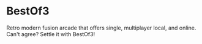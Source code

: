 # BestOf3
Retro modern fusion arcade that offers single, multiplayer local, and online. Can't agree? Settle it with BestOf3!
